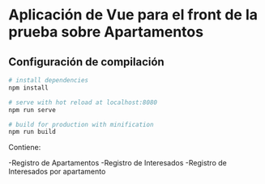 # Aplicación de Vue para el front de la prueba sobre Apartamentos

## Configuración de compilación

``` bash
# install dependencies
npm install

# serve with hot reload at localhost:8080
npm run serve

# build for production with minification
npm run build
```
Contiene:

-Registro de Apartamentos
-Registro de Interesados
-Registro de Interesados por apartamento
